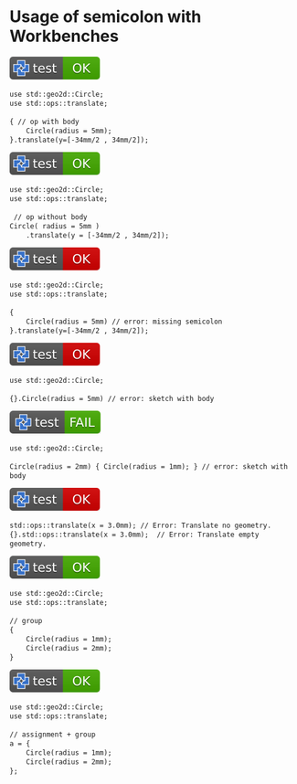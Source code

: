 # Usage of semicolon with Workbenches

[![test](.test/operation_with_body.svg)](.test/operation_with_body.log)

```µcad,operation_with_body
use std::geo2d::Circle;
use std::ops::translate;

{ // op with body
    Circle(radius = 5mm);
}.translate(y=[-34mm/2 , 34mm/2]);
```

[![test](.test/operation_no_body.svg)](.test/operation_no_body.log)

```µcad,operation_no_body
use std::geo2d::Circle;
use std::ops::translate;

 // op without body
Circle( radius = 5mm )
    .translate(y = [-34mm/2 , 34mm/2]);
```

[![test](.test/sketch_missing_semicolon.svg)](.test/sketch_missing_semicolon.log)

```µcad,sketch_missing_semicolon#fail
use std::geo2d::Circle;
use std::ops::translate;

{
    Circle(radius = 5mm) // error: missing semicolon
}.translate(y=[-34mm/2 , 34mm/2]);
```

[![test](.test/sketch_with_empty_body.svg)](.test/sketch_with_empty_body.log)

```µcad,sketch_with_empty_body#fail
use std::geo2d::Circle;

{}.Circle(radius = 5mm) // error: sketch with body
```

[![test](.test/sketch_with_body.svg)](.test/sketch_with_body.log)

```µcad,sketch_with_body#fail
use std::geo2d::Circle;

Circle(radius = 2mm) { Circle(radius = 1mm); } // error: sketch with body
```

[![test](.test/empty_op.svg)](.test/empty_op.log)

```µcad,empty_op#fail
std::ops::translate(x = 3.0mm); // Error: Translate no geometry. 
{}.std::ops::translate(x = 3.0mm);  // Error: Translate empty geometry.
```

[![test](.test/group.svg)](.test/group.log)

```µcad,group
use std::geo2d::Circle;
use std::ops::translate;

// group
{ 
    Circle(radius = 1mm); 
    Circle(radius = 2mm); 
}
```

[![test](.test/group_assignment.svg)](.test/group_assignment.log)

```µcad,group_assignment
use std::geo2d::Circle;
use std::ops::translate;

// assignment + group
a = { 
    Circle(radius = 1mm); 
    Circle(radius = 2mm); 
};
```
